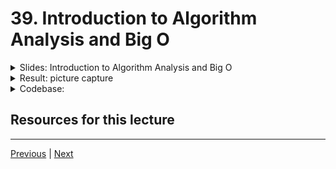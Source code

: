# 39. Introduction to Algorithm Analysis and Big O

<details>
  <summary> Slides: Introduction to Algorithm Analysis and Big O </summary>

<p align="center" >
    <img src="https://python-ds.s3.us-west-1.amazonaws.com/Python-for-Data-Structures-Algorithms-and-Interviews/images/39_Introduction-to-Algorithm-Analysis-and-Big-O.png" width="90%" > 
    <img src="https://python-ds.s3.us-west-1.amazonaws.com/Python-for-Data-Structures-Algorithms-and-Interviews/images/39_Introduction-to-Algorithm-Analysis-and-Big-O_2.png" width="90%" > 
    <img src="https://python-ds.s3.us-west-1.amazonaws.com/Python-for-Data-Structures-Algorithms-and-Interviews/images/39_Introduction-to-Algorithm-Analysis-and-Big-O_3.png" width="90%" > 
    <img src="https://python-ds.s3.us-west-1.amazonaws.com/Python-for-Data-Structures-Algorithms-and-Interviews/images/39_Introduction-to-Algorithm-Analysis-and-Big-O_4.png" width="90%" > 

</p> 

</details>

<details>
  <summary> Result: picture capture </summary>

-   `01-intro-analysis-big-o.py`

```python
import timeit

# First function (Note the use of range since this is in Python 3)
def sum1(n):
    '''
    Take an input of n and return the sum of the numbers from 0 to n
    '''
    final_sum = 0
    for x in range(n+1): 
        final_sum += x
    
    return final_sum

print(sum1(10))

timer1 = timeit.Timer('sum1(10)', globals=globals())

time_taken1 = timer1.timeit(number=1000)

print(f"Time taken by sum1: {time_taken1:.6f} seconds")

def sum2(n):
    """
    Take an input of n and return the sum of the numbers from 0 to n
    """
    return (n*(n+1))/2

print(sum2(10))

timer2 = timeit.Timer('sum2(10)', globals=globals())

time_taken2 = timer2.timeit(number=1000)

print(f"Time taken by sum2: {time_taken2:.6f} seconds")

```

- run `python3 01-intro-analysis-big-o.py`

```bash
55
Time taken by sum1: 0.000760 seconds
55.0
Time taken by sum2: 0.000153 seconds
```

</details>

<details>
  <summary> Codebase: </summary>

-   [01-intro-analysis-big-o.py](../../codebase/python-ds-interview/01-intro-big-o/01-intro-analysis-big-o.py)

-   [01-Introduction to Algorithm Analysis and Big O .ipynb](https://github.com/jmportilla/Python-for-Algorithms--Data-Structures--and-Interviews/blob/master/01-Algorithm%20Analysis%20and%20Big%20O/01-Introduction%20to%20Algorithm%20Analysis%20and%20Big%20O%20.ipynb)

</details>

##  Resources for this lecture



---

[Previous](./38_Algorithm-Analysis-and-Big-O-Section-Overview.md) | [Next](./40_Big-O-Notation.md)
